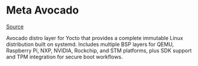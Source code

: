 # Meta Avocado

[Source](https://github.com/avocado-linux/meta-avocado)

Avocado distro layer for Yocto that provides a complete immutable Linux distribution built on systemd. Includes multiple BSP layers for QEMU, Raspberry Pi, NXP, NVIDIA, Rockchip, and STM platforms, plus SDK support and TPM integration for secure boot workflows.
